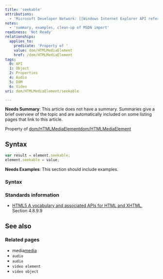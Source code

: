 ```yaml
---
title: 'seekable'
attributions:
  - 'Microsoft Developer Network: [[Windows Internet Explorer API reference](http://msdn.microsoft.com/en-us/library/ie/hh828809%28v=vs.85%29.aspx) Article]'
notes:
  - 'summary, examples, clean-up of MSDN import'
readiness: 'Not Ready'
relationships:
  applies_to:
    predicate: 'Property of '
    value: dom/HTMLMediaElement
    href: /dom/HTMLMediaElement
tags:
  0: API
  1: Object
  2: Properties
  4: Audio
  5: DOM
  6: Video
uri: dom/HTMLMediaElement/seekable

---
```

**Needs Summary**: This article does not have a summary. Summaries give a brief overview of the topic and are automatically included on some listing pages that link to this article.

Property of [dom/HTMLMediaElement](/dom/HTMLMediaElement)[dom/HTMLMediaElement](/dom/HTMLMediaElement)

## Syntax

``` js
var result = element.seekable;
element.seekable = value;
```

**Needs Examples**: This section should include examples.

### Syntax

### Standards information

-   [HTML5 A vocabulary and associated APIs for HTML and XHTML](http://go.microsoft.com/fwlink/p/?linkid=221374), Section 4.8.9.9

## See also

### Related pages

-   media[media](/html/elements/media)
-   `audio`
-   `audio`
-   `video element`
-   `video object`
